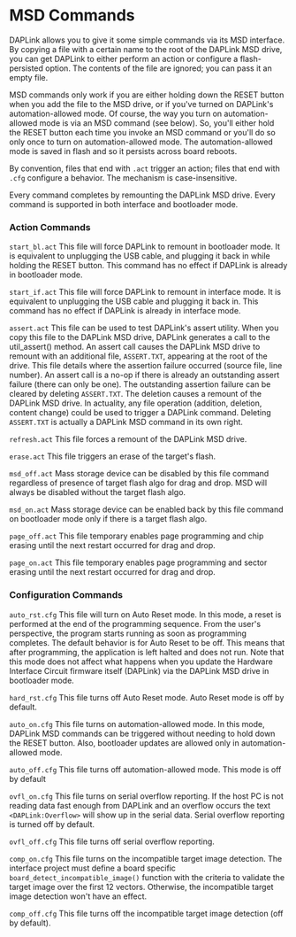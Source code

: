 # MSD Commands

DAPLink allows you to give it some simple commands via its MSD interface. By 
copying a file with a certain name to the root of the DAPLink MSD drive, you 
can get DAPLink to either perform an action or configure a flash-persisted 
option. The contents of the file are ignored; you can pass it an empty file.

MSD commands only work if you are either holding down the RESET button 
when you add the file to the MSD drive, or if you've turned on DAPLink's 
automation-allowed mode. Of course, the way you turn on automation-allowed 
mode is via an MSD command (see below). So, you'll either hold the RESET 
button each time you invoke an MSD command or you'll do so only once to turn 
on automation-allowed mode. The automation-allowed mode is saved in flash and 
so it persists across board reboots.

By convention, files that end with ``.act`` trigger an action; files that end 
with ``.cfg`` configure a behavior. The mechanism is case-insensitive.

Every command completes by remounting the DAPLink MSD drive. Every command 
is supported in both interface and bootloader mode.

### Action Commands

``start_bl.act`` This file will force DAPLink to remount in bootloader mode. 
It is equivalent to unplugging the USB cable, and plugging it back in while 
holding the RESET button. This command has no effect if DAPLink is already 
in bootloader mode.

``start_if.act`` This file will force DAPLink to remount in interface mode. It 
is equivalent to unplugging the USB cable and plugging it back in. This command 
has no effect if DAPLink is already in interface mode.

``assert.act`` This file can be used to test DAPLink's assert utility. When you 
copy this file to the DAPLink MSD drive, DAPLink generates a call to the 
util_assert() method. An assert call causes the DAPLink MSD drive to remount
with an additional file, ``ASSERT.TXT``, appearing at the root of the drive. This file
details where the assertion failure occurred (source file, line number). An
assert call is a no-op if there is already an outstanding assert failure (there 
can only be one). The outstanding assertion failure can be cleared by deleting
``ASSERT.TXT``. The deletion causes a remount of the DAPLink MSD drive. In actuality, 
any file operation (addition, deletion, content change) could be used to trigger 
a DAPLink command. Deleting ``ASSERT.TXT`` is actually a DAPLink MSD command in its 
own right.

``refresh.act`` This file forces a remount of the DAPLink MSD drive.

``erase.act`` This file triggers an erase of the target's flash.

``msd_off.act`` Mass storage device can be disabled by this file command regardless of presence of target flash algo for drag and drop. MSD will always be disabled without the target flash algo.

``msd_on.act`` Mass storage device can be enabled back by this file command on bootloader mode only if there is a target flash algo.

``page_off.act`` This file temporary enables page programming and chip erasing until the next restart occurred for drag and drop.

``page_on.act`` This file temporary enables page programming and sector erasing until the next restart occurred for drag and drop.

### Configuration Commands

``auto_rst.cfg`` This file will turn on Auto Reset mode. In this mode, 
a reset is performed at the end of the programming sequence. From the 
user's perspective, the program starts running as soon as programming 
completes. The default behavior is for Auto Reset to be off. This means that
after programming, the application is left halted and does not run. Note that 
this mode does not affect what happens when you update the Hardware 
Interface Circuit firmware itself (DAPLink) via the DAPLink MSD drive in 
bootloader mode.

``hard_rst.cfg`` This file turns off Auto Reset mode. Auto Reset mode is off by 
default.


``auto_on.cfg`` This file turns on automation-allowed mode. In this mode, DAPLink 
MSD commands can be triggered without needing to hold down the RESET button. Also, 
bootloader updates are allowed only in automation-allowed mode.

``auto_off.cfg`` This file turns off automation-allowed mode. This mode
is off by default


``ovfl_on.cfg`` This file turns on serial overflow reporting. If the host PC is not reading
data fast enough from DAPLink and an overflow occurs the text ```<DAPLink:Overflow>```
will show up in the serial data. Serial overflow reporting is turned off by default.

``ovfl_off.cfg`` This file turns off serial overflow reporting.


``comp_on.cfg`` This file turns on the incompatible target image detection. The interface project must define a board specific `board_detect_incompatible_image()` function with the criteria to validate the target image over the first 12 vectors. Otherwise, the incompatible target image detection won't have an effect.

``comp_off.cfg`` This file turns off the incompatible target image detection (off by default).
